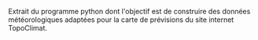 Extrait du programme python dont l'objectif est de construire des données météorologiques adaptées pour la carte de prévisions du site internet TopoClimat.
